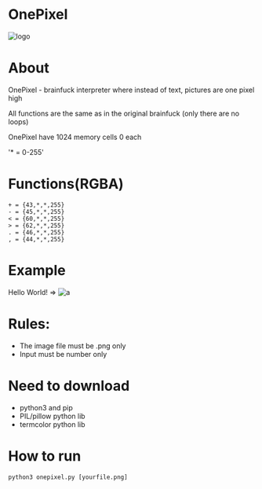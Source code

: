 # OnePixel
![logo](https://github.com/KriperPlay/OnePixel/assets/92634754/ea21acc3-841d-42fe-83b0-76855cc7ada7)

# About 
OnePixel - brainfuck interpreter where instead of text, pictures are one pixel high

All functions are the same as in the original brainfuck (only there are no loops)

OnePixel have 1024 memory cells 0 each

'* = 0-255'

# Functions(RGBA)
```
+ = {43,*,*,255}
- = {45,*,*,255}
< = {60,*,*,255}
> = {62,*,*,255}
. = {46,*,*,255}
, = {44,*,*,255}
```

# Example

Hello World! => 
![a](https://github.com/KriperPlay/OnePixel/assets/92634754/62bcd2e0-8ea3-4a8d-bf9e-aa7c655d7040)

# Rules:
* The image file must be .png only
* Input must be number only

# Need to download
* python3 and pip
* PIL/pillow python lib
* termcolor python lib

# How to run
```
python3 onepixel.py [yourfile.png]
```
